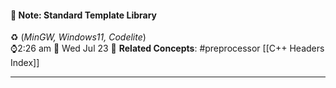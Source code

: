#### 📝 Note: Standard Template Library 
 ♻️ (*MinGW, Windows11, Codelite*)   
 ⌚2:26 am  📆 Wed Jul 23
 🔗 **Related Concepts**: #preprocessor  [[C++ Headers Index]]
___
